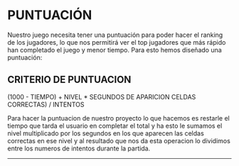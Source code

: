 # PUNTUACIÓN

Nuestro juego necesita tener una puntuación para poder hacer el ranking de los jugadores, lo que nos permitirá ver el top jugadores que más rápido han completado el juego y menor tiempo. Para esto hemos diseñado una puntuación:

## CRITERIO DE PUNTUACION

(1000 - TIEMPO) + NIVEL * SEGUNDOS DE APARICION CELDAS CORRECTAS) / INTENTOS

Para hacer la puntuacion de nuestro proyecto lo que hacemos es restarle el tiempo que tarda el usuario en completar el total y ha esto le sumamos el nivel multiplicado por los segundos en los que aparecen las celdas correctas en ese nivel y al resultado que nos da esta operacion lo dividimos entre los numeros de intentos durante la partida.

---
